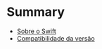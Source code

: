 # Summary

* [Sobre o Swift](README.md)
* [Compatibilidade da versão](compatibilidade-da-versao.md)

